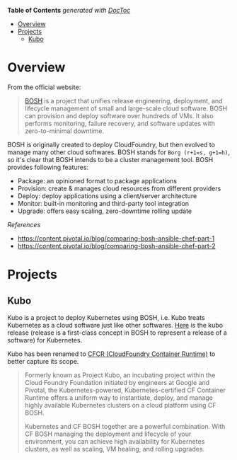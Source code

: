 <!-- START doctoc generated TOC please keep comment here to allow auto update -->
<!-- DON'T EDIT THIS SECTION, INSTEAD RE-RUN doctoc TO UPDATE -->
**Table of Contents**  *generated with [DocToc](https://github.com/thlorenz/doctoc)*

- [Overview](#overview)
- [Projects](#projects)
  - [Kubo](#kubo)

<!-- END doctoc generated TOC please keep comment here to allow auto update -->

# Overview

From the official website:

> [BOSH](https://bosh.io/docs/) is a project that unifies release engineering, deployment, and
> lifecycle management of small and large-scale cloud software. BOSH can provision and deploy
> software over hundreds of VMs. It also performs monitoring, failure recovery, and software updates
> with zero-to-minimal downtime.

BOSH is originally created to deploy CloudFoundry, but then evolved to manage many other cloud
softwares. BOSH stands for `Borg (r+1=s, g+1=h)`, so it's clear that BOSH intends to be a cluster
management tool. BOSH provides following features:
- Package: an opinioned format to package applications
- Provision: create & manages cloud resources from different providers
- Deploy: deploy applications using a client/server architecture
- Monitor: built-in monitoring and third-party tool integration
- Upgrade: offers easy scaling, zero-downtime rolling update

*References*

- https://content.pivotal.io/blog/comparing-bosh-ansible-chef-part-1
- https://content.pivotal.io/blog/comparing-bosh-ansible-chef-part-2

# Projects

## Kubo

Kubo is a project to deploy Kubernetes using BOSH, i.e. Kubo treats Kubernetes as a cloud software
just like other softwares. [Here](https://github.com/cloudfoundry-incubator/kubo-release/tree/master/releases/kubo)
is the kubo release (release is a first-class concept in BOSH to represent a release of a software)
for Kubernetes.

Kubo has been renamed to [CFCR (CloudFoundry Container Runtime)](https://www.cloudfoundry.org/container-runtime/)
to better capture its scope.

> Formerly known as Project Kubo, an incubating project within the Cloud Foundry Foundation initiated
> by engineers at Google and Pivotal, the Kubernetes-powered, Kubernetes-certified CF Container
> Runtime offers a uniform way to instantiate, deploy, and manage highly available Kubernetes
> clusters on a cloud platform using CF BOSH.
>
> Kubernetes and CF BOSH together are a powerful combination. With CF BOSH managing the deployment
> and lifecycle of your environment, you can achieve high availability for Kubernetes clusters, as
> well as scaling, VM healing, and rolling upgrades.
